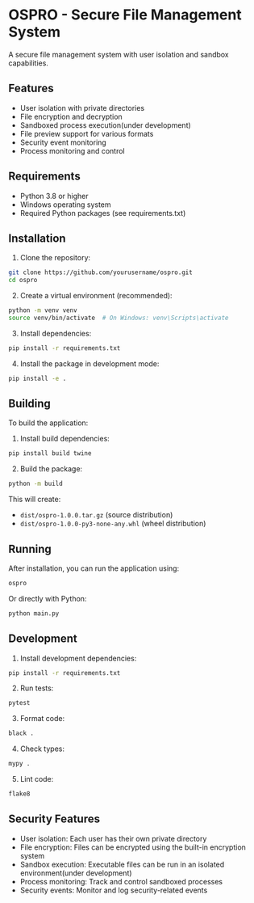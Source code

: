 # OSPRO - Secure File Management System

A secure file management system with user isolation and sandbox capabilities.

## Features

- User isolation with private directories
- File encryption and decryption
- Sandboxed process execution(under development)
- File preview support for various formats
- Security event monitoring
- Process monitoring and control

## Requirements

- Python 3.8 or higher
- Windows operating system
- Required Python packages (see requirements.txt)

## Installation

1. Clone the repository:
```bash
git clone https://github.com/yourusername/ospro.git
cd ospro
```

2. Create a virtual environment (recommended):
```bash
python -m venv venv
source venv/bin/activate  # On Windows: venv\Scripts\activate
```

3. Install dependencies:
```bash
pip install -r requirements.txt
```

4. Install the package in development mode:
```bash
pip install -e .
```

## Building

To build the application:

1. Install build dependencies:
```bash
pip install build twine
```

2. Build the package:
```bash
python -m build
```

This will create:
- `dist/ospro-1.0.0.tar.gz` (source distribution)
- `dist/ospro-1.0.0-py3-none-any.whl` (wheel distribution)

## Running

After installation, you can run the application using:

```bash
ospro
```

Or directly with Python:

```bash
python main.py
```

## Development

1. Install development dependencies:
```bash
pip install -r requirements.txt
```

2. Run tests:
```bash
pytest
```

3. Format code:
```bash
black .
```

4. Check types:
```bash
mypy .
```

5. Lint code:
```bash
flake8
```

## Security Features

- User isolation: Each user has their own private directory
- File encryption: Files can be encrypted using the built-in encryption system
- Sandbox execution: Executable files can be run in an isolated environment(under development)
- Process monitoring: Track and control sandboxed processes
- Security events: Monitor and log security-related events
 
